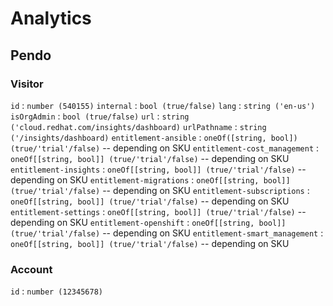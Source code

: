 # Analytics

## Pendo

### Visitor

`id` : `number (540155)`
`internal` : `bool (true/false)`
`lang` : `string ('en-us')`
`isOrgAdmin` : `bool (true/false)`
`url` : `string ('cloud.redhat.com/insights/dashboard)`
`urlPathname` : `string ('/insights/dashboard)`
`entitlement-ansible` : `oneOf([string, bool]) (true/'trial'/false)` -- depending on SKU
`entitlement-cost_management` : `oneOf[[string, bool]] (true/'trial'/false)` -- depending on SKU
`entitlement-insights` : `oneOf[[string, bool]] (true/'trial'/false)` -- depending on SKU
`entitlement-migrations` : `oneOf[[string, bool]] (true/'trial'/false)` -- depending on SKU
`entitlement-subscriptions` : `oneOf[[string, bool]] (true/'trial'/false)` -- depending on SKU
`entitlement-settings` : `oneOf[[string, bool]] (true/'trial'/false)` -- depending on SKU
`entitlement-openshift` : `oneOf[[string, bool]] (true/'trial'/false)` -- depending on SKU
`entitlement-smart_management` : `oneOf[[string, bool]] (true/'trial'/false)` -- depending on SKU

### Account

`id` : `number (12345678)`
